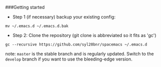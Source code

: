 ###Getting started 
- Step 1 (if necessary) backup your existing config:
```
mv ~/.emacs.d ~/.emacs.d.bak
```

- Step 2: Clone the repository (git clone is abbreviated so it fits as 'gc')

```
gc --recursive https://github.com/syl20bnr/spacemacs ~/.emacs.d
```


note:
    `master` is the stable branch and is regularly updated. Switch to the `develop` branch if you want to use the bleeding-edge version.

